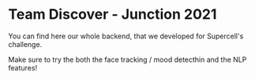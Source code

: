 # Team Discover - Junction 2021

You can find here our whole backend, that we developed for Supercell's challenge.


Make sure to try the both the face tracking / mood detecthin and the NLP features!
